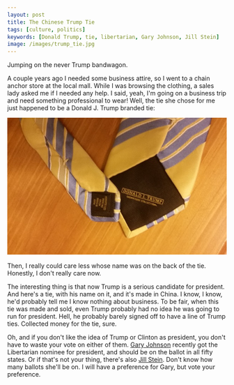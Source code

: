 ```yaml
---
layout: post
title: The Chinese Trump Tie
tags: [culture, politics]
keywords: [Donald Trump, tie, libertarian, Gary Johnson, Jill Stein]
image: /images/trump_tie.jpg
---
```


Jumping on the never Trump bandwagon.

A couple years ago I needed some business attire, so I went to a chain anchor store at the local mall. While I was browsing the clothing, a sales lady asked me if I needed any help. I said, yeah, I'm going on a business trip and need something professional to wear! Well, the tie she chose for me just happened to be a Donald J. Trump branded tie:

<a href="/images/trump_tie.jpg"><img src="/images/trump_tie_small.jpg" alt="The Chinese Trump Tie" title="The Chinese Trump Tie"></a>

Then, I really could care less whose name was on the back of the tie. Honestly, I don't really care now.

The interesting thing is that now Trump is a serious candidate for president. And here's a tie, with his name on it, and it's made in China. I know, I know, he'd probably tell me I know nothing about business. To be fair, when this tie was made and sold, even Trump probably had no idea he was going to run for president. Hell, he probably barely signed off to have a line of Trump ties. Collected money for the tie, sure.

Oh, and if you don't like the idea of Trump or Clinton as president, you don't have to waste your vote on either of them. [Gary Johnson](https://garyjohnson2016.com/) recently got the Libertarian nominee for president, and should be on the ballot in all fifty states. Or if that's not your thing, there's also [Jill Stein](http://www.jill2016.com/). Don't know how many ballots she'll be on. I will have a preference for Gary, but vote your preference.